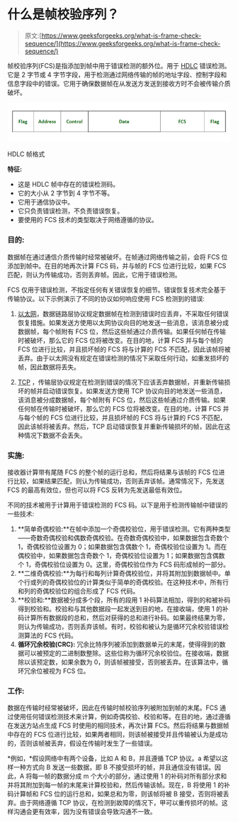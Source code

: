 # 什么是帧校验序列？

> 原文:[https://www.geeksforgeeks.org/what-is-frame-check-sequence/](https://www.geeksforgeeks.org/what-is-frame-check-sequence/)

帧校验序列(FCS)是指添加到帧中用于错误检测的额外位。用于 [HDLC](https://www.geeksforgeeks.org/types-of-hdlc-frames/) 错误检测。它是 2 字节或 4 字节字段，用于检测通过网络传输的帧的地址字段、控制字段和信息字段中的错误。它用于确保数据帧在从发送方发送到接收方时不会被传输介质破坏。

![HDLC Frame  Format](img/a515eac1e079155ae25f1008bbfb5893.png)

HDLC 帧格式

**特征:**

*   这是 HDLC 帧中存在的错误检测码。
*   它的大小从 2 字节到 4 字节不等。
*   它用于通信协议中。
*   它只负责错误检测，不负责错误恢复。
*   要使用的 FCS 技术的类型取决于网络遵循的协议。

### 目的:

数据帧在通过通信介质传输时经常被破坏。在帧通过网络传输之前，会将 FCS 位添加到帧中。在目的地再次计算 FCS 码，并与帧的 FCS 位进行比较，如果 FCS 匹配，则认为传输成功，否则丢弃帧。因此，它用于错误检测。

FCS 仅用于错误检测，不指定任何有关错误恢复的细节。错误恢复技术完全基于传输协议。以下示例演示了不同的协议如何响应使用 FCS 检测到的错误:

1.  [以太网](https://www.geeksforgeeks.org/ethernet-frame-format/)，数据链路层协议规定数据帧在检测到错误时应丢弃，不采取任何错误恢复措施。如果发送方使用以太网协议向目的地发送一些消息，该消息被分成数据帧，每个帧附有 FCS 位，然后这些帧通过介质传输。如果任何帧在传输时被破坏，那么它的 FCS 位将被改变。在目的地，计算 FCS 并与每个帧的 FCS 位进行比较，并且损坏帧的 FCS 将与计算的 FCS 不匹配，因此该帧将被丢弃。由于以太网没有规定在错误检测的情况下采取任何行动，如重发损坏的帧，因此数据将丢失。

2.  [TCP](https://www.geeksforgeeks.org/tcp-ip-model/) ，传输层协议规定在检测到错误的情况下应该丢弃数据帧，并重新传输损坏的帧并启动错误恢复。如果发送方使用 TCP 协议向目的地发送一些消息，该消息被分成数据帧，每个帧附有 FCS 位，然后这些帧通过介质传输。如果任何帧在传输时被破坏，那么它的 FCS 位将被改变。在目的地，计算 FCS 并与每个帧的 FCS 位进行比较，并且损坏帧的 FCS 将与计算的 FCS 不匹配，因此该帧将被丢弃。然后，TCP 启动错误恢复并重新传输损坏的帧，因此在这种情况下数据不会丢失。

### **实施:**

接收器计算带有尾随 FCS 的整个帧的运行总和，然后将结果与该帧的 FCS 位进行比较，如果结果匹配，则认为传输成功，否则丢弃该帧。通常情况下，先发送 FCS 的最高有效位，但也可以将 FCS 反转为先发送最低有效位。

不同的技术被用于计算用于错误检测的 FCS 码。以下是用于检测传输帧中错误的一些技术:

1.  **简单奇偶校验:**在帧中添加一个奇偶校验位，用于错误检测。它有两种类型——奇数奇偶校验和偶数奇偶校验。在奇数奇偶校验中，如果数据包含奇数个 1，奇偶校验位设置为 0；如果数据包含偶数个 1，奇偶校验位设置为 1。而在偶校验中，如果数据包含奇数个 1，奇偶校验位设置为 1；如果数据包含偶数个 1，奇偶校验位设置为 0。这里，奇偶校验位作为 FCS 码形成帧的一部分。
2.  **二维奇偶校验:**为每行和每列计算奇偶校验位，并将其附加到数据帧中。单个行或列的奇偶校验位的计算类似于简单的奇偶校验。在这种技术中，所有行和列的奇偶校验位的组合形成了 FCS 代码。
3.  **校验和:**数据被分成多个段，所有的段用 1 补码算法相加，得到的和被补码得到校验和。校验和与其他数据段一起发送到目的地，在接收端，使用 1 的补码计算所有数据段的总和，然后对获得的总和进行补码。如果最终结果为零，则认为传输成功，否则丢弃该帧。有时，校验和被认为是循环冗余校验错误检测算法的 FCS 代码。
4.  **循环冗余校验(CRC):** 冗余比特序列被添加到数据单元的末尾，使得得到的数据可以被预定的二进制数整除。这些位称为循环冗余校验位。在接收端，数据除以该预定数，如果余数为 0，则该帧被接受，否则被丢弃。在该算法中，循环冗余位被视为 FCS 位。

### **工作:**

数据在传输时经常被破坏，因此在传输时帧校验序列被附加到帧的末尾。FCS 通过使用任何错误检测技术来计算，例如奇偶校验、校验和等。在目的地，通过遵循在发送方站点生成 FCS 时使用的相同技术，再次计算 FCS。然后将结果与数据帧中存在的 FCS 位进行比较，如果两者相同，则该帧被接受并且传输被认为是成功的，否则该帧被丢弃，假设在传输时发生了一些错误。

*例如，*假设网络中有两个设备，比如 A 和 B，并且遵循 TCP 协议。a 希望以这样一种方式向 B 发送一些数据，即 B 不接受损坏的帧，并且通信没有错误。因此，A 将每一帧的数据分成 m 个大小的部分，通过使用 1 的补码对所有部分求和并将其附加到每一帧的末尾来计算校验和，然后传输该帧。现在，B 将使用 1 的补码计算帧和 FCS 位的运行总和，如果总和为零，则该帧将被 B 接受，否则将被丢弃。由于网络遵循 TCP 协议，在检测到故障的情况下，甲可以重传损坏的帧。这样沟通会更有效率，因为没有错误会导致沟通不一致。